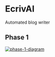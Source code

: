 # EcrivAI
Automated blog writer

## Phase 1
[![phase-1-diagram](https://github.com/ecriv-ai/ecrivai/blob/main/images/phase1.png?raw=true)](https://github.com/ecriv-ai/ecrivai)